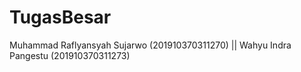 # TugasBesar
Muhammad Raflyansyah Sujarwo (201910370311270) || Wahyu Indra Pangestu (201910370311273) 
